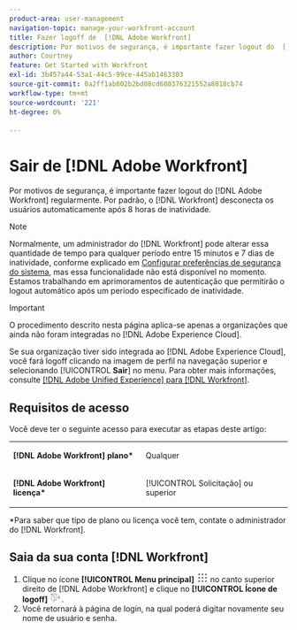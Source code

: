 ```yaml
---
product-area: user-management
navigation-topic: manage-your-workfront-account
title: Fazer logoff de  [!DNL Adobe Workfront]
description: Por motivos de segurança, é importante fazer logout do  [!DNL Adobe Workfront]  regularmente. Por padrão, o  [!DNL Workfront]  desconecta automaticamente os usuários após 8 horas de inatividade.
author: Courtney
feature: Get Started with Workfront
exl-id: 3b457a44-53a1-44c5-99ce-445ab1463303
source-git-commit: 0a2ff1ab802b2bd08cd680376321552a8018cb74
workflow-type: tm+mt
source-wordcount: '221'
ht-degree: 0%

---
```


# Sair de [!DNL Adobe Workfront]

Por motivos de segurança, é importante fazer logout do [!DNL Adobe Workfront] regularmente. Por padrão, o [!DNL Workfront] desconecta os usuários automaticamente após 8 horas de inatividade.

>[!NOTE]
>
>Normalmente, um administrador do [!DNL Workfront] pode alterar essa quantidade de tempo para qualquer período entre 15 minutos e 7 dias de inatividade, conforme explicado em [Configurar preferências de segurança do sistema](../../../administration-and-setup/manage-workfront/security/configure-security-preferences.md), mas essa funcionalidade não está disponível no momento. Estamos trabalhando em aprimoramentos de autenticação que permitirão o logout automático após um período especificado de inatividade.

<!--
><MadCap:conditionalText style="color: #ff1493;" data-mc-conditions="QuicksilverOrClassic.Draft mode">
>TEMPORARY note! Remove and update how this works after IMS takes over. There's another note like this in Manage Workfront/Security/configure-security-preferences.html>
></MadCap:conditionalText>
-->

>[!IMPORTANT]
>
>O procedimento descrito nesta página aplica-se apenas a organizações que ainda não foram integradas no [!DNL Adobe Experience Cloud].
>
> Se sua organização tiver sido integrada ao [!DNL Adobe Experience Cloud], você fará logoff clicando na imagem de perfil na navegação superior e selecionando [!UICONTROL **Sair**] no menu. Para obter mais informações, consulte [[!DNL Adobe Unified Experience] para [!DNL Workfront]](/help/quicksilver/workfront-basics/navigate-workfront/workfront-navigation/adobe-unified-experience.md).

## Requisitos de acesso

Você deve ter o seguinte acesso para executar as etapas deste artigo:

<table style="table-layout:auto"> 
 <col> 
 </col> 
 <col> 
 </col> 
 <tbody> 
  <tr> 
   <td role="rowheader"><strong>[!DNL Adobe Workfront] plano*</strong></td> 
   <td> <p>Qualquer</p> </td> 
  </tr> 
  <tr> 
   <td role="rowheader"><strong>[!DNL Adobe Workfront] licença*</strong></td> 
   <td> <p>[!UICONTROL Solicitação] ou superior</p> </td> 
  </tr> 
 </tbody> 
</table>

&#42;Para saber que tipo de plano ou licença você tem, contate o administrador do [!DNL Workfront].

## Saia da sua conta [!DNL Workfront]

1. Clique no ícone **[!UICONTROL Menu principal]** ![Ícone do menu principal](assets/main-menu-icon.png) no canto superior direito de [!DNL Adobe Workfront] e clique no **[!UICONTROL Ícone de logoff]** ![Ícone de logoff](assets/logout-icon.png).
1. Você retornará à página de login, na qual poderá digitar novamente seu nome de usuário e senha.
